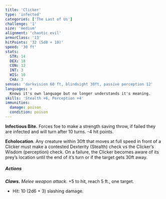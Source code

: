 ```yaml
---
title: 'Clicker'
type: 'infected'
categories: ['The Last of Us']
challenge: '1'
size: 'medium'
alignment: 'chaotic evil'
armorClass: '13'
hitPoints: '32 (5d8 + 10)'
speed: '30 ft'
stats:
  STR: 14
  DEX: 18
  CON: 12
  INT: 3
  WIS: 10
  CHA: 3
senses: 'darkvision 60 ft, blindsight 30ft, passive perception 12'
languages: > 
  Knows it's own language but no longer understands it's meaning.
skills: 'Stealth +6, Perception +4'
immunities:
  damage: poison
  condition: poison
---
```


**Infectious Bite.** Forces foe to make a strength saving throw, if failed they are infected and will turn after 10 turns. -4 hit points.

**Echolocation**. Any creature within 30ft that moves at full speed in front of a Clicker must make a contested Dexterity (Stealth) check vs the Clicker’s Wisdom (perception) check. On a failure, the Clicker becomes aware of its prey’s location until the end of it’s turn or if the target gets 30ft away.

##### Actions

_**Claws**_**.** _Melee weapon attack._ +5 to hit, reach 5 ft., one target.
- Hit: 10 (2d6 + 3) slashing damage.